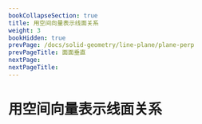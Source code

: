 ```yaml
---
bookCollapseSection: true
title: 用空间向量表示线面关系
weight: 3
bookHidden: true
prevPage: /docs/solid-geometry/line-plane/plane-perp
prevPageTitle: 面面垂直
nextPage: 
nextPageTitle: 
---
```


# 用空间向量表示线面关系

